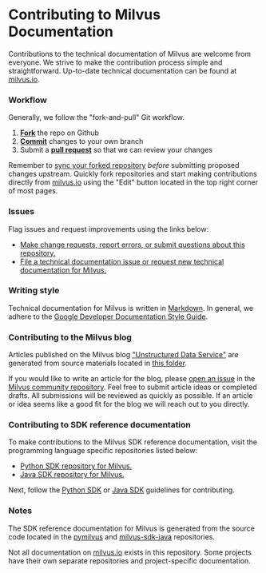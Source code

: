 # Contributing to Milvus Documentation

Contributions to the technical documentation of Milvus are welcome from everyone. We strive to make the contribution process simple and straightforward. Up-to-date technical documentation can be found at [milvus.io](https://www.milvus.io/).

### Workflow 

Generally, we follow the "fork-and-pull" Git workflow.

1. [**Fork**](https://docs.github.com/en/free-pro-team@latest/github/getting-started-with-github/fork-a-repo) the repo on Github
2. [**Commit**](https://docs.github.com/en/free-pro-team@latest/github/collaborating-with-issues-and-pull-requests/committing-changes-to-a-pull-request-branch-created-from-a-fork) changes to your own branch
3. Submit a [**pull request**](https://docs.github.com/en/free-pro-team@latest/github/collaborating-with-issues-and-pull-requests/about-pull-requests) so that we can review your changes

Remember to [sync your forked repository](https://docs.github.com/en/free-pro-team@latest/github/getting-started-with-github/fork-a-repo#keep-your-fork-synced) *before* submitting proposed changes upstream. Quickly fork repositories and start making contributions directly from [milvus.io](https://www.milvus.io/docs/install_milvus.md) using the "Edit" button located in the top right corner of most pages.

### Issues

Flag issues and request improvements using the links below:

- [Make change requests, report errors, or submit questions about this repository.](https://github.com/milvus-io/docs/issues/new/choose) 
- [File a technical documentation issue or request new technical documentation for Milvus.](https://github.com/milvus-io/milvus/issues/new?assignees=&labels=&template=documentation-request.md&title=[DOC])

### Writing style

Technical documentation for Milvus is written in [Markdown](https://commonmark.org/help/). In general, we adhere to the [Google Developer Documentation Style Guide](https://developers.google.com/style/).

### Contributing to the Milvus blog

Articles published on the Milvus blog ["Unstructured Data Service"](https://medium.com/unstructured-data-service) are generated from source materials located in [this folder](https://github.com/milvus-io/community/tree/master/blog).  

If you would like to write an article for the blog, please [open an issue](https://github.com/milvus-io/community/issues/new) in the [Milvus community repository](https://github.com/milvus-io/community). Feel free to submit article ideas or completed drafts. All submissions will be reviewed as quickly as possible. If an article or idea seems like a good fit for the blog we will reach out to you directly.

### Contributing to SDK reference documentation

To make contributions to the Milvus SDK reference documentation, visit the programming language specific repositories listed below:

- [Python SDK repository for Milvus.](https://github.com/milvus-io/pymilvus)
- [Java SDK repository for Milvus.](https://github.com/milvus-io/milvus-sdk-java)

Next, follow the [Python SDK](https://github.com/milvus-io/pymilvus/blob/master/CONTRIBUTING.md) or [Java SDK](https://github.com/milvus-io/milvus-sdk-java/blob/master/CONTRIBUTING.md) guidelines for contributing.

### Notes

The SDK reference documentation for Milvus is generated from the source code located in the [pymilvus](https://github.com/milvus-io/pymilvus) and [milvus-sdk-java](https://github.com/milvus-io/milvus-sdk-java) repositories.

Not all documentation on [milvus.io](https://www.milvus.io/) exists in this repository. Some projects have their own separate repositories and project-specific documentation.
